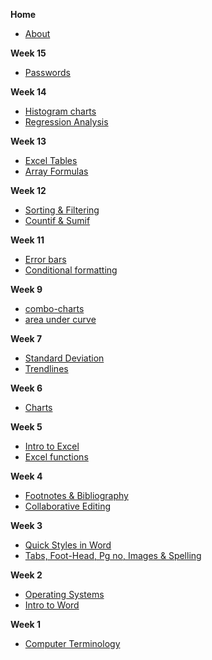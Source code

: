 **Home**
- [About](/)

**Week 15**
- [Passwords](wk15/passwords.md)

**Week 14**
- [Histogram charts](wk14/histograms.md)
- [Regression Analysis](wk14/regression-analysis.md)

**Week 13**
- [Excel Tables](wk13/excel_tables.md)
- [Array Formulas](wk13/array_formulas.md)

**Week 12**
- [Sorting & Filtering](wk12/sorting_filtering.md)
- [Countif & Sumif](wk12/if_count.md)

**Week 11**

- [Error bars](wk11/error-bars.md)
- [Conditional formatting](wk11/conditional-formatting.md)

**Week 9**

- [combo-charts](wk9/combo-charts.md)
- [area under curve](wk9/area-under-curve.md)

**Week 7**

- [Standard Deviation](wk7/standard-deviation.md)
- [Trendlines](wk7/trendlines.md)

**Week 6**
- [Charts](wk6/Charts.md)

**Week 5**
- [Intro to Excel](wk5/intro-excel.md)
- [Excel functions](wk5/excel-functions.md)

**Week 4**
- [Footnotes & Bibliography](wk4/footnotes-bibliography.md)
- [Collaborative Editing](wk4/collaborative-editing.md)

**Week 3**
- [Quick Styles in Word](wk3/word-styles.md)
- [Tabs, Foot-Head, Pg no, Images & Spelling](wk3/tab-foot-head-pg-images-review.md)

**Week 2**
- [Operating Systems](wk2/operating_systems.md)
- [Intro to Word](wk2/intro-word.md)

**Week 1**
- [Computer Terminology](wk1/terminology.md)

<!-- **Week 15**
- [Linked Tables](wk15/linked_tables.md)

**Week 14**
- [Basic Forms](wk14/basic_forms.md)
- [Queries](wk14/simple_queries.md)

**Week 13**
- [Intro to Access](wk13/intro-access.md)
- [Tables](wk13/tables.md)

**Week 12**
- [Password Managers](wk12/passwords.md)
- [Search Engines](wk12/search_engines.md)

**Week 11**
- [Footnotes & Bibliography](wk11/footnotes_bibliography.md)
- [Comments & Changes](wk11/comments_changes.md)

**Week 10**

- [Tabs, footnotes & Images](wk10/tables-footnotes-images.md)

**Week 9**
- [Pivot Tables](wk9/pivot_tables.md)

**Week 8**
- [Conditional formating](wk8/conditional_formatting.md)
- [Countif & Sumif](wk8/if_count.md)

**Week 7**
- [Area under the Curve](wk7/area_under_curve.md)


**Week 5**
- [Equation of a line](wk5/line_equation.md)

**Week 4**
- [Standard Deviation & Charts](wk4/stdev_graphing.md)
- [Combo Graphs & Trendlines](wk4/graphs_advanced.md)

**Week 3**
- [Cell References & Functions](wk3/excel_formulas.md)

**Week 2**
- [Intro to Excel](wk2/intro_excel.md) -->

